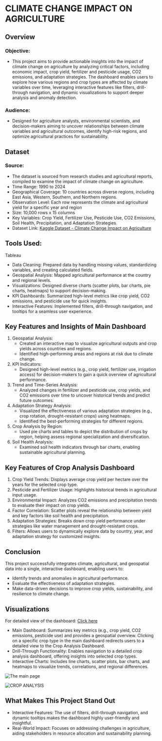 # CLIMATE CHANGE IMPACT ON AGRICULTURE 

## Overview 
 ### Objective:
   - This project aims to provide actionable insights into the impact of climate change on agriculture by analyzing critical factors, including economic impact, crop yield, fertilizer and        pesticide usage, CO2 emissions, and adaptation strategies. The dashboard enables users to explore how various regions and crop types are affected by climate variables over time,             leveraging interactive features like filters, drill-through navigation, and dynamic visualizations to support deeper analysis and anomaly detection.
 ### Audience:
  - Designed for agriculture analysts, environmental scientists, and decision-makers aiming to uncover relationships between climate variables and agricultural outcomes, identify high-risk      regions, and optimize agricultural practices for sustainability.

## Dataset
  ### Source:
  - The dataset is sourced from research studies and agricultural reports, compiled to examine the impact of climate change on agriculture.
  - Time Range: 1990 to 2024
  - Geographical Coverage: 10 countries across diverse regions, including East Asia, Western, Southern, and Northern regions.
  - Observation Level: Each row represents the climate and agricultural yield for a specific year and region	
  - Size: 10,000 rows x 15 columns
  - Key Variables: Crop Yield, Fertilizer Use, Pesticide Use, CO2 Emissions, Soil Health, Precipitation, and Adaptation Strategies.
  - Dataset Link: [Kaggle Dataset - Climate Change Impact on Agriculture](https://www.kaggle.com/datasets/waqi786/climate-change-impact-on-agriculture)
 
## Tools Used:
Tableau
- Data Cleaning: Prepared data by handling missing values, standardizing variables, and creating calculated fields.
- Geospatial Analysis: Mapped agricultural performance at the country and regional levels.
- Visualizations: Designed diverse charts (scatter plots, bar charts, pie charts, heatmaps) to support decision-making.
- KPI Dashboards: Summarized high-level metrics like crop yield, CO2 emissions, and pesticide use for quick insights.
- Interactive Features: Implemented filters, drill-through navigation, and tooltips for a seamless user experience.

## Key Features and Insights of Main Dashboard
 1. Geospatial Analysis:
     - Created an interactive map to visualize agricultural outputs and crop yields across countries and regions.
     - Identified high-performing areas and regions at risk due to climate change.
 2. KPI Indicators:
     - Designed high-level metrics (e.g., crop yield, fertilizer use, irrigation access) for decision-makers to gain a quick overview of agricultural performance.
 3. Trend and Time-Series Analysis:
     - Analyzed changes in fertilizer and pesticide use, crop yields, and CO2 emissions over time to uncover historical trends and predict future outcomes.
 4. Adaptation Strategy Analysis:
     - Visualized the effectiveness of various adaptation strategies (e.g., crop rotation, drought-resistant crops) using heatmaps.
     - Identified the best-performing strategies for different regions.
 5. Crop Analysis by Region:
     - Used pie charts and tables to depict the distribution of crops by region, helping assess regional specialization and diversification.
 6. Soil Health Analysis:
     - Examined soil health indicators through bar charts, enabling sustainable agricultural planning.
 
## Key Features of Crop Analysis Dashboard 
  1. Crop Yield Trends: Displays average crop yield per hectare over the years for the selected crop type.
  2. Pesticide and Fertilizer Usage: Highlights historical trends in agricultural input usage.
  3. Environmental Impact: Analyzes CO2 emissions and precipitation trends to evaluate their impact on crop yields.
  4. Factor Correlation: Scatter plots reveal the relationship between yield and key factors like soil health and precipitation.
  5. Adaptation Strategies: Breaks down crop yield performance under strategies like water management and drought-resistant crops.
  6. Filters: Allows users to dynamically explore data by country, year, and adaptation strategy for customized insights.
 
## Conclusion
This project successfully integrates climate, agricultural, and geospatial data into a single, interactive dashboard, enabling users to:
- Identify trends and anomalies in agricultural performance.
- Evaluate the effectiveness of adaptation strategies.
- Make data-driven decisions to improve crop yields, sustainability, and resilience to climate change.
 
## Visualizations
For detailed view of the dashboard: [Click here](https://public.tableau.com/app/profile/beulah.kannan/viz/ClimateChangeImpactonAgriculture_17319154799900/Themainpage)
- Main Dashboard: Summarizes key metrics (e.g., crop yield, CO2 emissions, pesticide use) and provides a geospatial overview. Clicking on a specific crop type in the main dashboard            redirects users to a detailed view to the Crop Analysis Dashboard.
- Drill-Through Functionality: Enables navigation to a detailed crop analysis dashboard, offering insights into selected crop types.
- Interactive Charts: Includes line charts, scatter plots, bar charts, and heatmaps to visualize trends, correlations, and regional differences.
  
![The main page](https://github.com/user-attachments/assets/da47c1da-e3ff-4b83-b715-6ea241cc7507)

![CROP ANALYSIS](https://github.com/user-attachments/assets/a552209b-fff3-4515-bc6d-244f619ee658)

 
## What Makes This Project Stand Out
- Interactive Features: The use of filters, drill-through navigation, and dynamic tooltips makes the dashboard highly user-friendly and insightful.
- Real-World Impact: Focuses on addressing challenges in agriculture, aiding stakeholders in resource allocation and sustainability planning.

